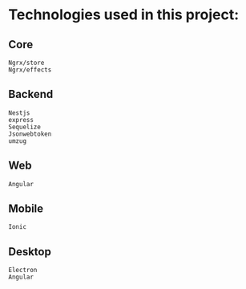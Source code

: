 # Technologies used in this project:

## Core

```
Ngrx/store
Ngrx/effects
```

## Backend

```
Nestjs
express
Sequelize
Jsonwebtoken
umzug
```

## Web

```
Angular
```

## Mobile

```
Ionic
```

## Desktop

```
Electron 
Angular
```
